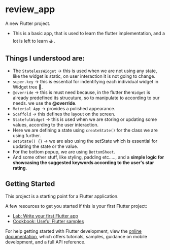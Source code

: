 # review_app

A new Flutter project. 
- This is a basic app, that is used to learn the flutter implementation, and a lot is left to learn ⛳ .


## Things I understood are:
- The `StatelessWidget` -> this is used when we are not using any state, like the widget is static, on user interaction it is not going to change.
- `super.key` -> this is essential for indentifying each individual widget in Widget tree 🌲.
- `@override` -> this is must need because, in the flutter the `Widget` is already predefined its strucuture, so to manipulate to according to our needs. we use the **@override**.
- `Material App` -> provides a polished appearance.
- `Scaffold` -> this defines the layout on the screen.
- `StatefulWidget` -> this is used when we are storing or updating some values, according to the user interaction.
- Here we are defining a state using `createState()` for the class we are using further.
- `setState() {}` -> we are also using the setState which is essential for updating the state or the value.
- For the bottom popup, we are using `BottomSheet`.
- And some other stuff, like styling, padding etc....., and a __simple logic for showcasing the suggested keywords according to the user's star rating__.

## Getting Started

This project is a starting point for a Flutter application.

A few resources to get you started if this is your first Flutter project:

- [Lab: Write your first Flutter app](https://docs.flutter.dev/get-started/codelab)
- [Cookbook: Useful Flutter samples](https://docs.flutter.dev/cookbook)

For help getting started with Flutter development, view the
[online documentation](https://docs.flutter.dev/), which offers tutorials,
samples, guidance on mobile development, and a full API reference.
